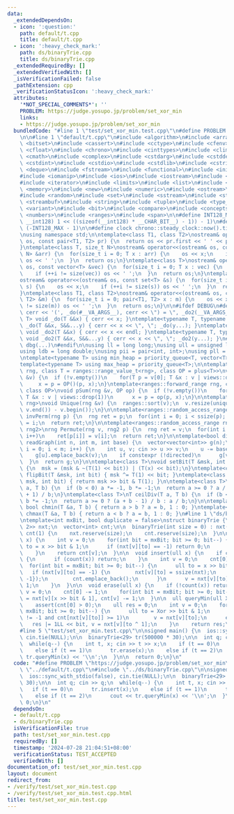 ```yaml
---
data:
  _extendedDependsOn:
  - icon: ':question:'
    path: default/t.cpp
    title: default/t.cpp
  - icon: ':heavy_check_mark:'
    path: ds/binaryTrie.cpp
    title: ds/binaryTrie.cpp
  _extendedRequiredBy: []
  _extendedVerifiedWith: []
  _isVerificationFailed: false
  _pathExtension: cpp
  _verificationStatusIcon: ':heavy_check_mark:'
  attributes:
    '*NOT_SPECIAL_COMMENTS*': ''
    PROBLEM: https://judge.yosupo.jp/problem/set_xor_min
    links:
    - https://judge.yosupo.jp/problem/set_xor_min
  bundledCode: "#line 1 \"test/set_xor_min.test.cpp\"\n#define PROBLEM \"https://judge.yosupo.jp/problem/set_xor_min\"\
    \n\n#line 1 \"default/t.cpp\"\n#include <algorithm>\n#include <array>\n#include\
    \ <bitset>\n#include <cassert>\n#include <cctype>\n#include <cfenv>\n#include\
    \ <cfloat>\n#include <chrono>\n#include <cinttypes>\n#include <climits>\n#include\
    \ <cmath>\n#include <complex>\n#include <cstdarg>\n#include <cstddef>\n#include\
    \ <cstdint>\n#include <cstdio>\n#include <cstdlib>\n#include <cstring>\n#include\
    \ <deque>\n#include <fstream>\n#include <functional>\n#include <initializer_list>\n\
    #include <iomanip>\n#include <ios>\n#include <iostream>\n#include <istream>\n\
    #include <iterator>\n#include <limits>\n#include <list>\n#include <map>\n#include\
    \ <memory>\n#include <new>\n#include <numeric>\n#include <ostream>\n#include <queue>\n\
    #include <random>\n#include <set>\n#include <sstream>\n#include <stack>\n#include\
    \ <streambuf>\n#include <string>\n#include <tuple>\n#include <type_traits>\n#include\
    \ <variant>\n#include <bit>\n#include <compare>\n#include <concepts>\n#include\
    \ <numbers>\n#include <ranges>\n#include <span>\n\n#define INT128_MAX (__int128)(((unsigned\
    \ __int128) 1 << ((sizeof(__int128) * __CHAR_BIT__) - 1)) - 1)\n#define INT128_MIN\
    \ (-INT128_MAX - 1)\n\n#define clock chrono::steady_clock::now().time_since_epoch().count()\n\
    \nusing namespace std;\n\ntemplate<class T1, class T2>\nostream& operator<<(ostream&\
    \ os, const pair<T1, T2> pr) {\n  return os << pr.first << ' ' << pr.second;\n\
    }\ntemplate<class T, size_t N>\nostream& operator<<(ostream& os, const array<T,\
    \ N> &arr) {\n  for(size_t i = 0; T x : arr) {\n    os << x;\n    if (++i != N)\
    \ os << ' ';\n  }\n  return os;\n}\ntemplate<class T>\nostream& operator<<(ostream&\
    \ os, const vector<T> &vec) {\n  for(size_t i = 0; T x : vec) {\n    os << x;\n\
    \    if (++i != size(vec)) os << ' ';\n  }\n  return os;\n}\ntemplate<class T>\n\
    ostream& operator<<(ostream& os, const set<T> &s) {\n  for(size_t i = 0; T x :\
    \ s) {\n    os << x;\n    if (++i != size(s)) os << ' ';\n  }\n  return os;\n\
    }\ntemplate<class T1, class T2>\nostream& operator<<(ostream& os, const map<T1,\
    \ T2> &m) {\n  for(size_t i = 0; pair<T1, T2> x : m) {\n    os << x;\n    if (++i\
    \ != size(m)) os << ' ';\n  }\n  return os;\n}\n\n#ifdef DEBUG\n#define dbg(...)\
    \ cerr << '(', _do(#__VA_ARGS__), cerr << \") = \", _do2(__VA_ARGS__)\ntemplate<typename\
    \ T> void _do(T &&x) { cerr << x; }\ntemplate<typename T, typename ...S> void\
    \ _do(T &&x, S&&...y) { cerr << x << \", \"; _do(y...); }\ntemplate<typename T>\
    \ void _do2(T &&x) { cerr << x << endl; }\ntemplate<typename T, typename ...S>\
    \ void _do2(T &&x, S&&...y) { cerr << x << \", \"; _do2(y...); }\n#else\n#define\
    \ dbg(...)\n#endif\n\nusing ll = long long;\nusing ull = unsigned long long;\n\
    using ldb = long double;\nusing pii = pair<int, int>;\nusing pll = pair<ll, ll>;\n\
    \ntemplate<typename T> using min_heap = priority_queue<T, vector<T>, greater<T>>;\n\
    template<typename T> using max_heap = priority_queue<T>;\n\ntemplate<ranges::forward_range\
    \ rng, class T = ranges::range_value_t<rng>, class OP = plus<T>>\nvoid pSum(rng\
    \ &v) {\n  if (!v.empty())\n    for(T p = v[0]; T &x : v | views::drop(1))\n \
    \     x = p = OP()(p, x);\n}\ntemplate<ranges::forward_range rng, class T = ranges::range_value_t<rng>,\
    \ class OP>\nvoid pSum(rng &v, OP op) {\n  if (!v.empty())\n    for(T p = v[0];\
    \ T &x : v | views::drop(1))\n      x = p = op(p, x);\n}\n\ntemplate<ranges::forward_range\
    \ rng>\nvoid Unique(rng &v) {\n  ranges::sort(v);\n  v.resize(unique(v.begin(),\
    \ v.end()) - v.begin());\n}\n\ntemplate<ranges::random_access_range rng>\nrng\
    \ invPerm(rng p) {\n  rng ret = p;\n  for(int i = 0; i < ssize(p); i++)\n    ret[p[i]]\
    \ = i;\n  return ret;\n}\n\ntemplate<ranges::random_access_range rng, ranges::random_access_range\
    \ rng2>\nrng Permute(rng v, rng2 p) {\n  rng ret = v;\n  for(int i = 0; i < ssize(p);\
    \ i++)\n    ret[p[i]] = v[i];\n  return ret;\n}\n\ntemplate<bool directed>\nvector<vector<int>>\
    \ readGraph(int n, int m, int base) {\n  vector<vector<int>> g(n);\n  for(int\
    \ i = 0; i < m; i++) {\n    int u, v; cin >> u >> v;\n    u -= base, v -= base;\n\
    \    g[u].emplace_back(v);\n    if constexpr (!directed)\n      g[v].emplace_back(u);\n\
    \  }\n  return g;\n}\n\ntemplate<class T>\nvoid setBit(T &msk, int bit, bool x)\
    \ {\n  msk = (msk & ~(T(1) << bit)) | (T(x) << bit);\n}\ntemplate<class T> void\
    \ flipBit(T &msk, int bit) { msk ^= T(1) << bit; }\ntemplate<class T> bool getBit(T\
    \ msk, int bit) { return msk >> bit & T(1); }\n\ntemplate<class T>\nT floorDiv(T\
    \ a, T b) {\n  if (b < 0) a *= -1, b *= -1;\n  return a >= 0 ? a / b : (a - b\
    \ + 1) / b;\n}\ntemplate<class T>\nT ceilDiv(T a, T b) {\n  if (b < 0) a *= -1,\
    \ b *= -1;\n  return a >= 0 ? (a + b - 1) / b : a / b;\n}\n\ntemplate<class T>\
    \ bool chmin(T &a, T b) { return a > b ? a = b, 1 : 0; }\ntemplate<class T> bool\
    \ chmax(T &a, T b) { return a < b ? a = b, 1 : 0; }\n#line 1 \"ds/binaryTrie.cpp\"\
    \ntemplate<int mxBit, bool duplicate = false>\nstruct binaryTrie {\n  vector<array<int,\
    \ 2>> nxt;\n  vector<int> cnt;\n\n  binaryTrie(int size = 0) : nxt(1, {-1, -1}),\
    \ cnt(1) {\n    nxt.reserve(size);\n    cnt.reserve(size);\n  }\n\n  int count(ull\
    \ x) {\n    int v = 0;\n    for(int bit = mxBit; bit >= 0; bit--) {\n      ull\
    \ to = x >> bit & 1;\n      if (nxt[v][to] == -1) return 0;\n      v = nxt[v][to];\n\
    \    }\n    return cnt[v];\n  }\n\n  void insert(ull x) {\n    if constexpr (!duplicate)\
    \ {\n      if (count(x)) return;\n    }\n    int v = 0;\n    cnt[0] += 1;\n  \
    \  for(int bit = mxBit; bit >= 0; bit--) {\n      ull to = x >> bit & 1;\n   \
    \   if (nxt[v][to] == -1) {\n        nxt[v][to] = ssize(nxt);\n        nxt.push_back({-1,\
    \ -1});\n        cnt.emplace_back();\n      }\n      v = nxt[v][to], cnt[v] +=\
    \ 1;\n    }\n  }\n\n  void erase(ull x) {\n    if (!count(x)) return;\n    int\
    \ v = 0;\n    cnt[0] -= 1;\n    for(int bit = mxBit; bit >= 0; bit--)\n      v\
    \ = nxt[v][x >> bit & 1], cnt[v] -= 1;\n  }\n\n  ull queryMin(ull Xor = 0LL) {\n\
    \    assert(cnt[0] > 0);\n    ull res = 0;\n    int v = 0;\n    for(int bit =\
    \ mxBit; bit >= 0; bit--) {\n      ull to = Xor >> bit & 1;\n      if (nxt[v][to]\
    \ != -1 and cnt[nxt[v][to]] >= 1)\n        v = nxt[v][to];\n      else\n     \
    \   res |= 1LL << bit, v = nxt[v][to ^ 1];\n    }\n    return res;\n  }\n};\n\
    #line 5 \"test/set_xor_min.test.cpp\"\n\nsigned main() {\n  ios::sync_with_stdio(false),\
    \ cin.tie(NULL);\n\n  binaryTrie<29> tr(500000 * 30);\n\n  int q; cin >> q;\n\
    \  while(q--) {\n    int t, x; cin >> t >> x;\n    if (t == 0)\n      tr.insert(x);\n\
    \    else if (t == 1)\n      tr.erase(x);\n    else if (t == 2)\n      cout <<\
    \ tr.queryMin(x) << '\\n';\n  }\n\n  return 0;\n}\n"
  code: "#define PROBLEM \"https://judge.yosupo.jp/problem/set_xor_min\"\n\n#include\
    \ \"../default/t.cpp\"\n#include \"../ds/binaryTrie.cpp\"\n\nsigned main() {\n\
    \  ios::sync_with_stdio(false), cin.tie(NULL);\n\n  binaryTrie<29> tr(500000 *\
    \ 30);\n\n  int q; cin >> q;\n  while(q--) {\n    int t, x; cin >> t >> x;\n \
    \   if (t == 0)\n      tr.insert(x);\n    else if (t == 1)\n      tr.erase(x);\n\
    \    else if (t == 2)\n      cout << tr.queryMin(x) << '\\n';\n  }\n\n  return\
    \ 0;\n}\n"
  dependsOn:
  - default/t.cpp
  - ds/binaryTrie.cpp
  isVerificationFile: true
  path: test/set_xor_min.test.cpp
  requiredBy: []
  timestamp: '2024-07-28 21:04:51+08:00'
  verificationStatus: TEST_ACCEPTED
  verifiedWith: []
documentation_of: test/set_xor_min.test.cpp
layout: document
redirect_from:
- /verify/test/set_xor_min.test.cpp
- /verify/test/set_xor_min.test.cpp.html
title: test/set_xor_min.test.cpp
---
```

